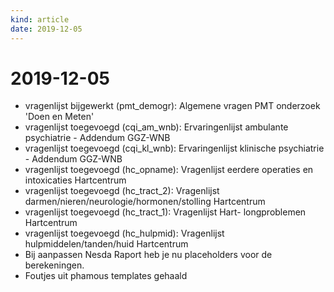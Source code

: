 ```yaml
---
kind: article
date: 2019-12-05
---
```


# 2019-12-05

* vragenlijst bijgewerkt (pmt_demogr): Algemene vragen PMT onderzoek 'Doen en Meten'
* vragenlijst toegevoegd (cqi_am_wnb): Ervaringenlijst ambulante psychiatrie - Addendum GGZ-WNB
* vragenlijst toegevoegd (cqi_kl_wnb): Ervaringenlijst klinische psychiatrie - Addendum GGZ-WNB
* vragenlijst toegevoegd (hc_opname): Vragenlijst eerdere operaties en intoxicaties Hartcentrum
* vragenlijst toegevoegd (hc_tract_2): Vragenlijst darmen/nieren/neurologie/hormonen/stolling Hartcentrum
* vragenlijst toegevoegd (hc_tract_1): Vragenlijst Hart- longproblemen Hartcentrum
* vragenlijst toegevoegd (hc_hulpmid): Vragenlijst hulpmiddelen/tanden/huid Hartcentrum
* Bij aanpassen Nesda Raport heb je nu placeholders voor de berekeningen.
* Foutjes uit phamous templates gehaald

